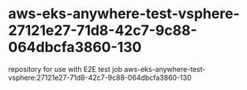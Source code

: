 # aws-eks-anywhere-test-vsphere-27121e27-71d8-42c7-9c88-064dbcfa3860-130
repository for use with E2E test job aws-eks-anywhere-test-vsphere:27121e27-71d8-42c7-9c88-064dbcfa3860-130
